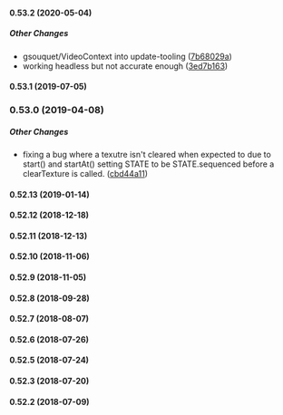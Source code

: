 #### 0.53.2 (2020-05-04)

##### Other Changes

* gsouquet/VideoContext into update-tooling ([7b68029a](https://github.com/bbc/VideoContext/commit/7b68029a92236db5865dcaa6403e60aa953a6c38))
*  working headless but not accurate enough ([3ed7b163](https://github.com/bbc/VideoContext/commit/3ed7b1633f5e2ab1e9edeb338eaeef185cc38a1a))

#### 0.53.1 (2019-07-05)

### 0.53.0 (2019-04-08)

##### Other Changes

*  fixing a bug where a texutre isn't cleared when expected to due to start() and startAt() setting STATE to be STATE.sequenced before a clearTexture is called. ([cbd44a11](https://github.com/bbc/VideoContext/commit/cbd44a119749bca69c8b7c1b0de3cb9e4cbad36c))

#### 0.52.13 (2019-01-14)

#### 0.52.12 (2018-12-18)

#### 0.52.11 (2018-12-13)

#### 0.52.10 (2018-11-06)

#### 0.52.9 (2018-11-05)

#### 0.52.8 (2018-09-28)

#### 0.52.7 (2018-08-07)

#### 0.52.6 (2018-07-26)

#### 0.52.5 (2018-07-24)

#### 0.52.3 (2018-07-20)

#### 0.52.2 (2018-07-09)

